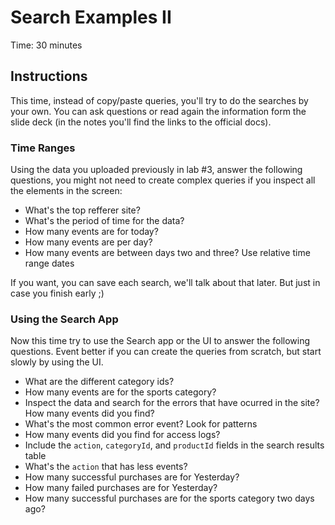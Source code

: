 # Search Examples II
Time: 30 minutes

## Instructions
This time, instead of copy/paste queries, you'll try to do the searches by your own. You can ask questions or read again the information form the slide deck (in the notes you'll find the links to the official docs).

### Time Ranges
Using the data you uploaded previously in lab #3, answer the following questions, you might not need to create complex queries if you inspect all the elements in the screen:

- What's the top refferer site?
- What's the period of time for the data?
- How many events are for today?
- How many events are per day?
- How many events are between days two and three? Use relative time range dates

If you want, you can save each search, we'll talk about that later. But just in case you finish early ;)

### Using the Search App
Now this time try to use the Search app or the UI to answer the following questions. Event better if you can create the queries from scratch, but start slowly by using the UI.

- What are the different category ids?
- How many events are for the sports category?
- Inspect the data and search for the errors that have ocurred in the site? How many events did you find?
- What's the most common error event? Look for patterns
- How many events did you find for access logs?
- Include the `action`, `categoryId`, and `productId` fields in the search results table
- What's the `action` that has less events?
- How many successful purchases are for Yesterday?
- How many failed purchases are for Yesterday?
- How many successful purchases are for the sports category two days ago?